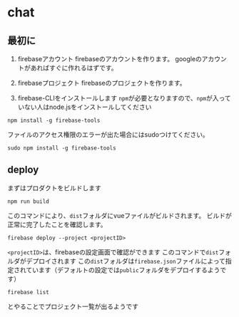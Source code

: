 # chat

## 最初に
1. firebaseアカウント
firebaseのアカウントを作ります。
googleのアカウントがあればすぐに作れるはずです。

2. firebaseプロジェクト
firebaseのプロジェクトを作ります。

3. firebase-CLIをインストールします
`npm`が必要となりますので、`npm`が入っていない人はnode.jsをインストールしてください

```
npm install -g firebase-tools
```

ファイルのアクセス権限のエラーが出た場合にはsudoつけてください。

```
sudo npm install -g firebase-tools
```

## deploy
まずはプロダクトをビルドします

```
npm run build
```

このコマンドにより、`dist`フォルダにvueファイルがビルドされます。
ビルドが正常に完了したことを確認します。

```
firebase deploy --project <projectID>
```

`<projectID>`は、firebaseの設定画面で確認ができます
このコマンドで`dist`フォルダがデプロイされます
この`dist`フォルダは`firebase.json`ファイルによって指定されています（デフォルトの設定では`public`フォルダをデプロイするようです）

```
firebase list
```
とやることでプロジェクト一覧が出るようです
